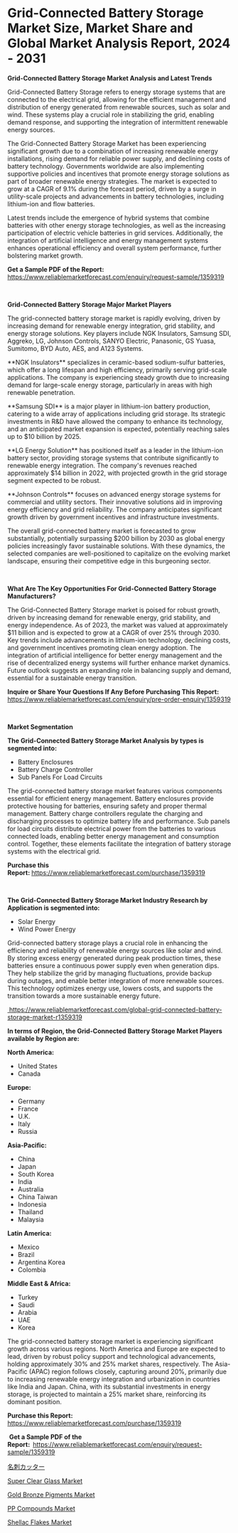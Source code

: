<p><h1>Grid-Connected Battery Storage Market Size, Market Share and Global Market Analysis Report, 2024 - 2031</h1></p><p><strong>Grid-Connected Battery Storage Market Analysis and Latest Trends</strong></p>
<p><p>Grid-Connected Battery Storage refers to energy storage systems that are connected to the electrical grid, allowing for the efficient management and distribution of energy generated from renewable sources, such as solar and wind. These systems play a crucial role in stabilizing the grid, enabling demand response, and supporting the integration of intermittent renewable energy sources.</p><p>The Grid-Connected Battery Storage Market has been experiencing significant growth due to a combination of increasing renewable energy installations, rising demand for reliable power supply, and declining costs of battery technology. Governments worldwide are also implementing supportive policies and incentives that promote energy storage solutions as part of broader renewable energy strategies. The market is expected to grow at a CAGR of 9.1% during the forecast period, driven by a surge in utility-scale projects and advancements in battery technologies, including lithium-ion and flow batteries.</p><p>Latest trends include the emergence of hybrid systems that combine batteries with other energy storage technologies, as well as the increasing participation of electric vehicle batteries in grid services. Additionally, the integration of artificial intelligence and energy management systems enhances operational efficiency and overall system performance, further bolstering market growth.</p></p>
<p><strong>Get a Sample PDF of the Report:&nbsp;</strong> <a href="https://www.reliablemarketforecast.com/enquiry/request-sample/1359319">https://www.reliablemarketforecast.com/enquiry/request-sample/1359319</a></p>
<p>&nbsp;</p>
<p><strong>Grid-Connected Battery Storage Major Market Players</strong></p>
<p><p>The grid-connected battery storage market is rapidly evolving, driven by increasing demand for renewable energy integration, grid stability, and energy storage solutions. Key players include NGK Insulators, Samsung SDI, Aggreko, LG, Johnson Controls, SANYO Electric, Panasonic, GS Yuasa, Sumitomo, BYD Auto, AES, and A123 Systems.</p><p>**NGK Insulators** specializes in ceramic-based sodium-sulfur batteries, which offer a long lifespan and high efficiency, primarily serving grid-scale applications. The company is experiencing steady growth due to increasing demand for large-scale energy storage, particularly in areas with high renewable penetration.</p><p>**Samsung SDI** is a major player in lithium-ion battery production, catering to a wide array of applications including grid storage. Its strategic investments in R&D have allowed the company to enhance its technology, and an anticipated market expansion is expected, potentially reaching sales up to $10 billion by 2025.</p><p>**LG Energy Solution** has positioned itself as a leader in the lithium-ion battery sector, providing storage systems that contribute significantly to renewable energy integration. The company's revenues reached approximately $14 billion in 2022, with projected growth in the grid storage segment expected to be robust.</p><p>**Johnson Controls** focuses on advanced energy storage systems for commercial and utility sectors. Their innovative solutions aid in improving energy efficiency and grid reliability. The company anticipates significant growth driven by government incentives and infrastructure investments.</p><p>The overall grid-connected battery market is forecasted to grow substantially, potentially surpassing $200 billion by 2030 as global energy policies increasingly favor sustainable solutions. With these dynamics, the selected companies are well-positioned to capitalize on the evolving market landscape, ensuring their competitive edge in this burgeoning sector.</p></p>
<p>&nbsp;</p>
<p><strong>What Are The Key Opportunities For Grid-Connected Battery Storage Manufacturers?</strong></p>
<p><p>The Grid-Connected Battery Storage market is poised for robust growth, driven by increasing demand for renewable energy, grid stability, and energy independence. As of 2023, the market was valued at approximately $11 billion and is expected to grow at a CAGR of over 25% through 2030. Key trends include advancements in lithium-ion technology, declining costs, and government incentives promoting clean energy adoption. The integration of artificial intelligence for better energy management and the rise of decentralized energy systems will further enhance market dynamics. Future outlook suggests an expanding role in balancing supply and demand, essential for a sustainable energy transition.</p></p>
<p><strong>Inquire or Share Your Questions If Any Before Purchasing This Report:</strong> <a href="https://www.reliablemarketforecast.com/enquiry/pre-order-enquiry/1359319">https://www.reliablemarketforecast.com/enquiry/pre-order-enquiry/1359319</a></p>
<p>&nbsp;</p>
<p><strong>Market Segmentation</strong></p>
<p><strong>The Grid-Connected Battery Storage Market Analysis by types is segmented into:</strong></p>
<p><ul><li>Battery Enclosures</li><li>Battery Charge Controller</li><li>Sub Panels For Load Circuits</li></ul></p>
<p><p>The grid-connected battery storage market features various components essential for efficient energy management. Battery enclosures provide protective housing for batteries, ensuring safety and proper thermal management. Battery charge controllers regulate the charging and discharging processes to optimize battery life and performance. Sub panels for load circuits distribute electrical power from the batteries to various connected loads, enabling better energy management and consumption control. Together, these elements facilitate the integration of battery storage systems with the electrical grid.</p></p>
<p><strong>Purchase this Report:&nbsp;</strong><a href="https://www.reliablemarketforecast.com/purchase/1359319">https://www.reliablemarketforecast.com/purchase/1359319</a></p>
<p>&nbsp;</p>
<p><strong>The Grid-Connected Battery Storage Market Industry Research by Application is segmented into:</strong></p>
<p><ul><li>Solar Energy</li><li>Wind Power Energy</li></ul></p>
<p><p>Grid-connected battery storage plays a crucial role in enhancing the efficiency and reliability of renewable energy sources like solar and wind. By storing excess energy generated during peak production times, these batteries ensure a continuous power supply even when generation dips. They help stabilize the grid by managing fluctuations, provide backup during outages, and enable better integration of more renewable sources. This technology optimizes energy use, lowers costs, and supports the transition towards a more sustainable energy future.</p></p>
<p><a href="https://www.reliablemarketforecast.com/global-grid-connected-battery-storage-market-r1359319">&nbsp;https://www.reliablemarketforecast.com/global-grid-connected-battery-storage-market-r1359319</a></p>
<p><strong>In terms of Region, the Grid-Connected Battery Storage Market Players available by Region are:</strong></p>
<p>
    <p> <strong> North America: </strong>
        <ul>
            <li>United States</li>
            <li>Canada</li>
        </ul>
        </p> 
    <p> <strong> Europe: </strong>
        <ul>
            <li>Germany</li>
            <li>France</li>
            <li>U.K.</li>
            <li>Italy</li>
            <li>Russia</li>
        </ul>
        </p> 
    <p> <strong> Asia-Pacific: </strong>
        <ul>
            <li>China</li>
            <li>Japan</li>
            <li>South Korea</li>
            <li>India</li>
            <li>Australia</li>
            <li>China Taiwan</li>
            <li>Indonesia</li>
            <li>Thailand</li>
            <li>Malaysia</li>
        </ul>
        </p> 
    <p> <strong> Latin America: </strong>
        <ul>
            <li>Mexico</li>
            <li>Brazil</li>
            <li>Argentina Korea</li>
            <li>Colombia</li>
        </ul>
        </p> 
    <p> <strong> Middle East & Africa: </strong>
        <ul>
            <li>Turkey</li>
            <li>Saudi</li>
            <li>Arabia</li>
            <li>UAE</li>
            <li>Korea</li>
        </ul>
    </p>
    </p>
<p><p>The grid-connected battery storage market is experiencing significant growth across various regions. North America and Europe are expected to lead, driven by robust policy support and technological advancements, holding approximately 30% and 25% market shares, respectively. The Asia-Pacific (APAC) region follows closely, capturing around 20%, primarily due to increasing renewable energy integration and urbanization in countries like India and Japan. China, with its substantial investments in energy storage, is projected to maintain a 25% market share, reinforcing its dominant position.</p></p>
<p><strong>Purchase this Report: </strong><a href="https://www.reliablemarketforecast.com/purchase/1359319">https://www.reliablemarketforecast.com/purchase/1359319</a></p>
<p>&nbsp;<strong>Get a Sample PDF of the Report:&nbsp;&nbsp;</strong><a href="https://www.reliablemarketforecast.com/enquiry/request-sample/1359319">https://www.reliablemarketforecast.com/enquiry/request-sample/1359319</a></p>
<p><strong></strong></p>
<p><p><a href="https://github.com/lababdou/Market-Research-Report-List-6/blob/main/586822412852.md">名刺カッター</a></p><p><a href="https://issuu.com/reportprime-2/docs/super-clear-glass-market-size-2030._4a87a8f058fe0c">Super Clear Glass Market</a></p><p><a href="https://github.com/NorbertYates/Market-Research-Report-List-7/blob/main/gold-bronze-pigments-market.md">Gold Bronze Pigments Market</a></p><p><a href="https://www.linkedin.com/pulse/deep-dive-pp-compounds-market-itstrends-segmentation-competitive-fudgc?trackingId=Oe%2Bd3kxgSR%2Bs%2Bcod%2BSTfgg%3D%3D">PP Compounds Market</a></p><p><a href="https://issuu.com/reportprime-2/docs/shellac-flakes-market-size-2030.ppt_a22c1d7d595c61">Shellac Flakes Market</a></p></p>